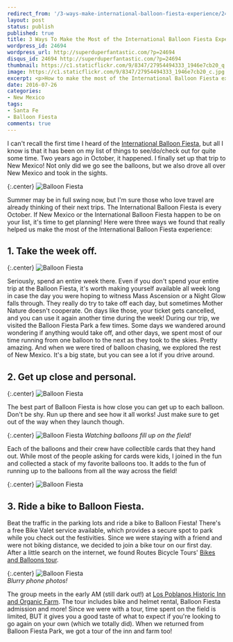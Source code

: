 ```yaml
---
redirect_from: '/3-ways-make-international-balloon-fiesta-experience/24694/'
layout: post
status: publish
published: true
title: 3 Ways To Make the Most of the International Balloon Fiesta Experience
wordpress_id: 24694
wordpress_url: http://superduperfantastic.com/?p=24694
disqus_id: 24694 http://superduperfantastic.com/?p=24694
thumbnail: https://c1.staticflickr.com/9/8347/27954494333_1946e7cb20_q.jpg
image: https://c1.staticflickr.com/9/8347/27954494333_1946e7cb20_c.jpg
excerpt: <p>How to make the most of the International Balloon Fiesta experience.</p>
date: 2016-07-26
categories:
- New Mexico
tags:
- Santa Fe
- Balloon Fiesta
comments: true
---
```

I can't recall the first time I heard of the [International Balloon Fiesta](http://www.balloonfiesta.com/#), but all I know is that it has been on my list of things to see/do/check out for quite some time. Two years ago in October, it happened. I finally set up that trip to New Mexico! Not only did we go see the balloons, but we also drove all over New Mexico and took in the sights.

{:.center}
![Balloon Fiesta](https://c1.staticflickr.com/9/8347/27954494333_1946e7cb20_b.jpg)

Summer may be in full swing now, but I'm sure those who love travel are already thinking of their next trips. The International Balloon Fiesta is every October. If New Mexico or the International Balloon Fiesta happen to be on your list, it's time to get planning! Here were three ways we found that really helped us make the most of the International Balloon Fiesta experience:

## 1\. Take the week off.

{:.center}
![Balloon Fiesta](https://c2.staticflickr.com/8/7638/16385008034_484d33e5a1_b.jpg)

Seriously, spend an entire week there. Even if you don't spend your entire trip at the Balloon Fiesta, it's worth making yourself available all week long in case the day you were hoping to witness Mass Ascension or a Night Glow falls through. They really do try to take off each day, but sometimes Mother Nature doesn't cooperate. On days like those, your ticket gets cancelled, and you can use it again another time during the week! During our trip, we visited the Balloon Fiesta Park a few times. Some days we wandered around wondering if anything would take off, and other days, we spent most of our time running from one balloon to the next as they took to the skies. Pretty amazing. And when we were tired of balloon chasing, we explored the rest of New Mexico. It's a big state, but you can see a lot if you drive around.

## 2\. Get up close and personal.

{:.center}
![Balloon Fiesta](https://c1.staticflickr.com/9/8725/17007411295_68e0a85d79_b.jpg)

The best part of Balloon Fiesta is how close you can get up to each balloon. Don't be shy. Run up there and see how it all works! Just make sure to get out of the way when they launch though.

{:.center}
![Balloon Fiesta](https://c1.staticflickr.com/9/8700/16384995634_9ecaa8fc9e_b.jpg)
_Watching balloons fill up on the field!_

Each of the balloons and their crew have collectible cards that they hand out. While most of the people asking for cards were kids, I joined in the fun and collected a stack of my favorite balloons too. It adds to the fun of running up to the balloons from all the way across the field!

{:.center}
![Balloon Fiesta](https://c1.staticflickr.com/9/8733/16820990599_43c6d9b60b_b.jpg)

## 3\. Ride a bike to Balloon Fiesta.

Beat the traffic in the parking lots and ride a bike to Balloon Fiesta! There's a free Bike Valet service available, which provides a secure spot to park while you check out the festivities. Since we were staying with a friend and were not biking distance, we decided to join a bike tour on our first day. After a little search on the internet, we found Routes Bicycle Tours' [Bikes and Balloons tour](http://routesrentals.com/blogroll/tours/specialty-bike-tours-abq/albuquerque-balloon-fiesta-bike-tour/).

{:.center}
![Balloon Fiesta](https://c1.staticflickr.com/9/8800/28569470765_c77bb740cf_b.jpg)  
_Blurry phone photos!_

The group meets in the early AM (still dark out!) at [Los Poblanos Historic Inn and Organic Farm](http://www.lospoblanos.com/). The tour includes bike and helmet rental, Balloon Fiesta admission and more! Since we were with a tour, time spent on the field is limited, BUT it gives you a good taste of what to expect if you're looking to go again on your own (which we totally did). When we returned from Balloon Fiesta Park, we got a tour of the inn and farm too!